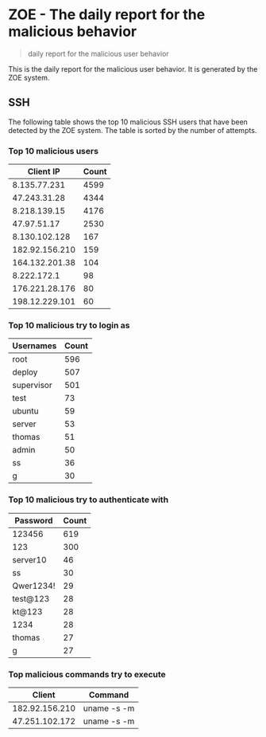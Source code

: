 # ZOE - The daily report for the malicious behavior

> daily report for the malicious user behavior

This is the daily report for the malicious user behavior. It is generated by the ZOE system.

## SSH

The following table shows the top 10 malicious SSH users that have been detected by the ZOE
system. The table is sorted by the number of attempts.

### Top 10 malicious users

| Client IP | Count    |
|-----------|----------|
| 8.135.77.231 | 4599 |
| 47.243.31.28 | 4344 |
| 8.218.139.15 | 4176 |
| 47.97.51.17 | 2530 |
| 8.130.102.128 | 167 |
| 182.92.156.210 | 159 |
| 164.132.201.38 | 104 |
| 8.222.172.1 | 98 |
| 176.221.28.176 | 80 |
| 198.12.229.101 | 60 |

### Top 10 malicious try to login as

| Usernames | Count    |
|-----------|----------|
| root | 596 |
| deploy | 507 |
| supervisor | 501 |
| test | 73 |
| ubuntu | 59 |
| server | 53 |
| thomas | 51 |
| admin | 50 |
| ss | 36 |
| g | 30 |

### Top 10 malicious try to authenticate with

| Password | Count    |
|-----------|----------|
| 123456 | 619 |
| 123 | 300 |
| server10 | 46 |
| ss | 30 |
| Qwer1234! | 29 |
| test@123 | 28 |
| kt@123 | 28 |
| 1234 | 28 |
| thomas | 27 |
| g | 27 |

### Top malicious commands try to execute

| Client | Command |
|--------|---------|
| 182.92.156.210 | uname -s -m |
| 47.251.102.172 | uname -s -m |
